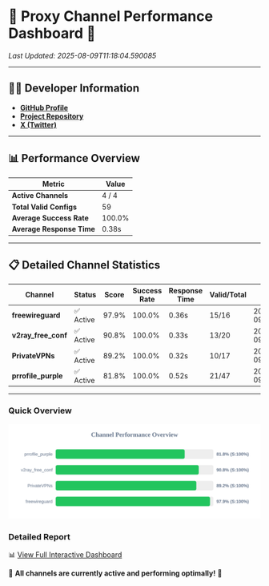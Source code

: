 # 🌟 Proxy Channel Performance Dashboard 🌟

_Last Updated: 2025-08-09T11:18:04.590085_

---

## 👩‍💻 Developer Information

- **[GitHub Profile](https://github.com/4n0nymou3)**  
- **[Project Repository](https://github.com/4n0nymou3/multi-proxy-config-fetcher)**  
- **[X (Twitter)](https://x.com/4n0nymou3)**  

---

## 📊 Performance Overview

| Metric                | Value       |
|-----------------------|-------------|
| **Active Channels**   | 4 / 4       |
| **Total Valid Configs** | 59          |
| **Average Success Rate** | 100.0%      |
| **Average Response Time** | 0.38s       |

---

## 📋 Detailed Channel Statistics

| Channel          | Status     | Score  | Success Rate | Response Time | Valid/Total | Last Success               |
|------------------|------------|--------|--------------|---------------|-------------|----------------------------|
| **freewireguard**  | ✅ Active  | 97.9%  | 100.0% | 0.36s         | 15/16       | 2025-08-09T11:18:04.588662 |
| **v2ray_free_conf**  | ✅ Active  | 90.8%  | 100.0% | 0.33s         | 13/20       | 2025-08-09T11:18:03.837117 |
| **PrivateVPNs**  | ✅ Active  | 89.2%  | 100.0% | 0.32s         | 10/17       | 2025-08-09T11:18:04.197255 |
| **prrofile_purple**  | ✅ Active  | 81.8%  | 100.0% | 0.52s         | 21/47       | 2025-08-09T11:18:03.451011 |

---

### Quick Overview
<div align="center">
  <a href="https://raw.githubusercontent.com/nullluser/NullRepo/refs/heads/main/assets/channel_stats_chart.svg">
    <img src="https://raw.githubusercontent.com/nullluser/NullRepo/refs/heads/main/assets/channel_stats_chart.svg" alt="Source Performance Statistics" width="800">
  </a>
</div>

### Detailed Report
📊 [View Full Interactive Dashboard](https://htmlpreview.github.io/?https://github.com/nullluser/NullRepo/blob/main/assets/performance_report.html)

🎉 **All channels are currently active and performing optimally!** 🎉
